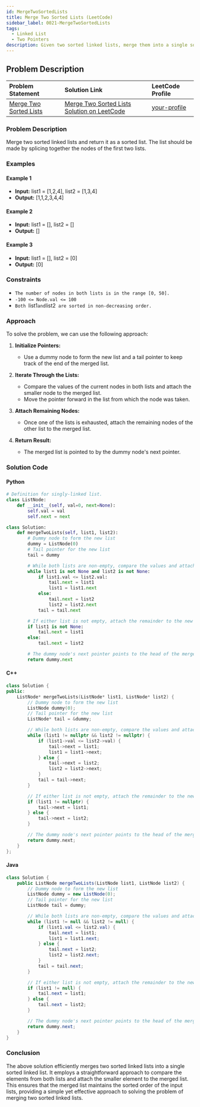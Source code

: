 ```yaml
---
id: MergeTwoSortedLists
title: Merge Two Sorted Lists (LeetCode)
sidebar_label: 0021-MergeTwoSortedLists
tags:
  - Linked List
  - Two Pointers
description: Given two sorted linked lists, merge them into a single sorted linked list.
---
```


## Problem Description

| Problem Statement | Solution Link | LeetCode Profile |
| :---------------- | :------------ | :--------------- |
| [Merge Two Sorted Lists](https://leetcode.com/problems/merge-two-sorted-lists/) | [Merge Two Sorted Lists Solution on LeetCode](https://leetcode.com/problems/merge-two-sorted-lists/solutions/) | [your-profile](https://leetcode.com/your-profile/) |

### Problem Description

Merge two sorted linked lists and return it as a sorted list. The list should be made by splicing together the nodes of the first two lists.

### Examples

#### Example 1

- **Input:** list1 = [1,2,4], list2 = [1,3,4]
- **Output:** [1,1,2,3,4,4]

#### Example 2

- **Input:** list1 = [], list2 = []
- **Output:** []

#### Example 3

- **Input:** list1 = [], list2 = [0]
- **Output:** [0]

### Constraints

- `The number of nodes in both lists is in the range [0, 50].`
- `-100 <= Node.val <= 100`
- `Both `list1` and `list2` are sorted in non-decreasing order.`

### Approach

To solve the problem, we can use the following approach:

1. **Initialize Pointers:**
   - Use a dummy node to form the new list and a tail pointer to keep track of the end of the merged list.

2. **Iterate Through the Lists:**
   - Compare the values of the current nodes in both lists and attach the smaller node to the merged list.
   - Move the pointer forward in the list from which the node was taken.

3. **Attach Remaining Nodes:**
   - Once one of the lists is exhausted, attach the remaining nodes of the other list to the merged list.

4. **Return Result:**
   - The merged list is pointed to by the dummy node's next pointer.

### Solution Code

#### Python

```python
# Definition for singly-linked list.
class ListNode:
    def __init__(self, val=0, next=None):
        self.val = val
        self.next = next

class Solution:
    def mergeTwoLists(self, list1, list2):
        # Dummy node to form the new list
        dummy = ListNode(0)
        # Tail pointer for the new list
        tail = dummy

        # While both lists are non-empty, compare the values and attach the smaller node to the new list
        while list1 is not None and list2 is not None:
            if list1.val <= list2.val:
                tail.next = list1
                list1 = list1.next
            else:
                tail.next = list2
                list2 = list2.next
            tail = tail.next

        # If either list is not empty, attach the remainder to the new list
        if list1 is not None:
            tail.next = list1
        else:
            tail.next = list2

        # The dummy node's next pointer points to the head of the merged list
        return dummy.next
```

#### C++

```cpp
class Solution {
public:
    ListNode* mergeTwoLists(ListNode* list1, ListNode* list2) {
        // Dummy node to form the new list
        ListNode dummy(0);
        // Tail pointer for the new list
        ListNode* tail = &dummy;

        // While both lists are non-empty, compare the values and attach the smaller node to the new list
        while (list1 != nullptr && list2 != nullptr) {
            if (list1->val <= list2->val) {
                tail->next = list1;
                list1 = list1->next;
            } else {
                tail->next = list2;
                list2 = list2->next;
            }
            tail = tail->next;
        }

        // If either list is not empty, attach the remainder to the new list
        if (list1 != nullptr) {
            tail->next = list1;
        } else {
            tail->next = list2;
        }

        // The dummy node's next pointer points to the head of the merged list
        return dummy.next;
    }
};
```

#### Java

```java
class Solution {
    public ListNode mergeTwoLists(ListNode list1, ListNode list2) {
        // Dummy node to form the new list
        ListNode dummy = new ListNode(0);
        // Tail pointer for the new list
        ListNode tail = dummy;

        // While both lists are non-empty, compare the values and attach the smaller node to the new list
        while (list1 != null && list2 != null) {
            if (list1.val <= list2.val) {
                tail.next = list1;
                list1 = list1.next;
            } else {
                tail.next = list2;
                list2 = list2.next;
            }
            tail = tail.next;
        }

        // If either list is not empty, attach the remainder to the new list
        if (list1 != null) {
            tail.next = list1;
        } else {
            tail.next = list2;
        }

        // The dummy node's next pointer points to the head of the merged list
        return dummy.next;
    }
}
```

### Conclusion

The above solution efficiently merges two sorted linked lists into a single sorted linked list. It employs a straightforward approach to compare the elements from both lists and attach the smaller element to the merged list. This ensures that the merged list maintains the sorted order of the input lists, providing a simple yet effective approach to solving the problem of merging two sorted linked lists.
```

